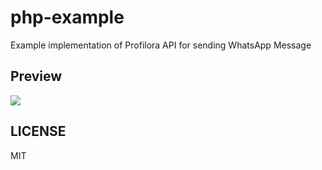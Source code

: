 # php-example
Example implementation of Profilora API for sending WhatsApp Message

## Preview
<img src="https://raw.github.com/profilora/php-example/main/assets/form.png"/>

## LICENSE
MIT